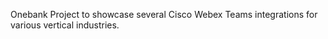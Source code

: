 Onebank
Project to showcase several Cisco Webex Teams integrations for various vertical industries.
